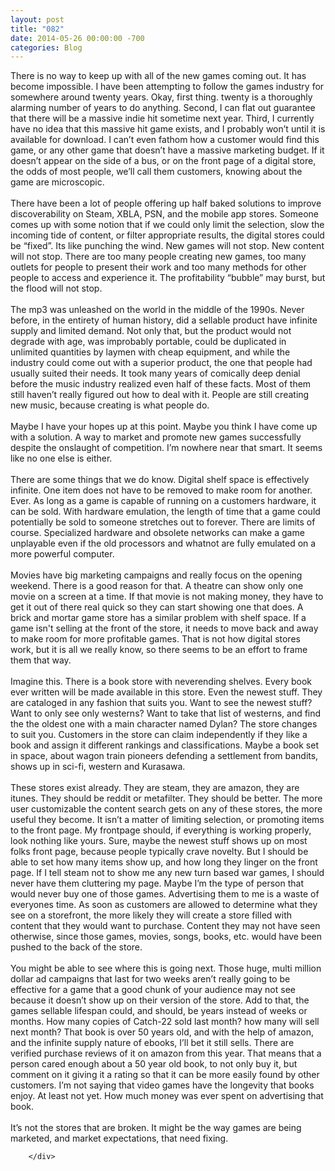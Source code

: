 ```yaml
---
layout: post
title: "082"
date: 2014-05-26 00:00:00 -700
categories: Blog
---
```


<div class="blog-content">
				<div class="paragraph" style="text-align:left;">There is no way to keep up with all of the new games coming out. It has become impossible. I have been attempting to follow the games industry for somewhere around twenty years. Okay, first thing. twenty is a thoroughly alarming number of years to do anything. Second, I can flat out guarantee that there will be a massive indie hit sometime next year. Third, I currently have no idea that this massive hit game exists, and I probably won&rsquo;t until it is available for download. I can&rsquo;t even fathom how a customer would find this game, or any other game that doesn&rsquo;t have a massive marketing budget. If it doesn&rsquo;t appear on the side of a bus, or on the front page of a digital store, the odds of most people, we&rsquo;ll call them customers, knowing about the game are microscopic.<br><br>There have been a lot of people offering up half baked solutions to improve discoverability on Steam, XBLA, PSN, and the mobile app stores. Someone comes up with some notion that if we could only limit the selection, slow the incoming tide of content, or filter appropriate results, the digital stores could be &ldquo;fixed&rdquo;. Its like punching the wind. New games will not stop. New content will not stop. There are too many people creating new games, too many outlets for people to present their work and too many methods for other people to access and experience it. The profitability &ldquo;bubble&rdquo; may burst, but the flood will not stop. <br><br>The mp3 was unleashed on the world in the middle of the 1990s. Never before, in the entirety of human history, did a sellable product have infinite supply and limited demand. Not only that, but the product would not degrade with age, was improbably portable, could be duplicated in unlimited quantities by laymen with cheap equipment, and while the industry could come out with a superior product, the one that people had usually suited their needs. It took many years of comically deep denial before the music industry realized even half of these facts. Most of them still haven&rsquo;t really figured out how to deal with it. People are still creating new music, because creating is what people do. <br><br>Maybe I have your hopes up at this point. Maybe you think I have come up with a solution. A way to market and promote new games successfully despite the onslaught of competition. I&rsquo;m nowhere near that smart. It seems like no one else is either.<br><br> There are some things that we do know. Digital shelf space is effectively infinite. One item does not have to be removed to make room for another. Ever. As long as a game is capable of running on a customers hardware, it can be sold. With hardware emulation, the length of time that a game could potentially be sold to someone stretches out to forever. There are limits of course. Specialized hardware and obsolete networks can make a game unplayable even if the old processors and whatnot are fully emulated on a more powerful computer. <br><br>Movies have big marketing campaigns and really focus on the opening weekend. There is a good reason for that. A theatre can show only one movie on a screen at a time. If that movie is not making money, they have to get it out of there real quick so they can start showing one that does. A brick and mortar game store has a similar problem with shelf space. If a game isn't selling at the front of the store, it needs to move back and away to make room for more profitable games. That is not how digital stores work, but it is all we really know, so there seems to be an effort to frame them that way. <br><br>Imagine this. There is a book store with neverending shelves. Every book ever written will be made available in this store. Even the newest stuff. They are cataloged in any fashion that suits you. Want to see the newest stuff? Want to only see only westerns? Want to take that list of westerns, and find the the oldest one with a main character named Dylan? The store changes to suit you. Customers in the store can claim independently if they like a book and assign it different rankings and classifications. Maybe a book set in space, about wagon train pioneers defending a settlement from bandits, shows up in sci-fi, western and Kurasawa. <br><br>These stores exist already. They are steam, they are amazon, they are itunes. They should be reddit or metafilter. They should be better. The more user customizable the content search gets on any of these stores, the more useful they become. It isn&rsquo;t a matter of limiting selection, or promoting items to the front page. My frontpage should, if everything is working properly, look nothing like yours. Sure, maybe the newest stuff shows up on most folks front page, because people typically crave novelty. But I should be able to set how many items show up, and how long they linger on the front page. If I tell steam not to show me any new turn based war games, I should never have them cluttering my page. Maybe I&rsquo;m the type of person that would never buy one of those games. Advertising them to me is a waste of everyones time. As soon as customers are allowed to determine what they see on a storefront, the more likely they will create a store filled with content that they would want to purchase. Content they may not have seen otherwise, since those games, movies, songs, books, etc. would have been pushed to the back of the store.<br><br>You might be able to see where this is going next. Those huge, multi million dollar ad campaigns that last for two weeks aren&rsquo;t really going to be effective for a game that a good chunk of your audience may not see because it doesn&rsquo;t show up on their version of the store. Add to that, the games sellable lifespan could, and should, be years instead of weeks or months. How many copies of Catch-22 sold last month? how many will sell next month? That book is over 50 years old, and with the help of amazon, and the infinite supply nature of ebooks, I&rsquo;ll bet it still sells. There are verified purchase reviews of it on amazon from this year. That means that a person cared enough about a 50 year old book, to not only buy it, but comment on it giving it a rating so that it can be more easily found by other customers. I&rsquo;m not saying that video games have the longevity that books enjoy. At least not yet. How much money was ever spent on advertising that book. <br><br>It&rsquo;s not the stores that are broken. It might be the way games are being marketed, and market expectations, that need fixing.<br></div>

		</div>
        